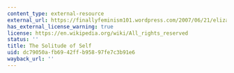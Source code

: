 ```yaml
---
content_type: external-resource
external_url: https://finallyfeminism101.wordpress.com/2007/06/21/elizabeth-cady-stanton-the-solitude-of-self-1892/
has_external_license_warning: true
license: https://en.wikipedia.org/wiki/All_rights_reserved
status: ''
title: The Solitude of Self
uid: dc79050a-fb69-42ff-b958-97fe7c3b91e6
wayback_url: ''
---
```

